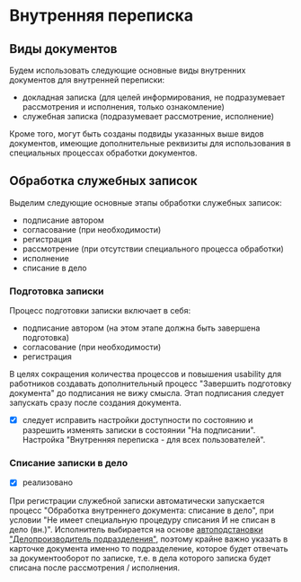 # Внутренняя переписка

## Виды документов

Будем использовать следующие основные виды внутренних документов для внутренней переписки:

- докладная записка (для целей информирования,
 не подразумевает рассмотрения и исполнения, только ознакомление)
- служебная записка (подразумевает рассмотрение, исполнение)

Кроме того, могут быть созданы подвиды указанных выше видов документов,
имеющие дополнительные реквизиты для использования в специальных процессах
обработки документов.

## Обработка служебных записок

Выделим следующие основные этапы обработки служебных записок:

- подписание автором
- согласование (при необходимости)
- регистрация
- рассмотрение (при отсутствии специального процесса обработки)
- исполнение
- списание в дело

### Подготовка записки

Процесс подготовки записки включает в себя:

- подписание автором (на этом этапе должна быть завершена подготовка)
- согласование (при необходимости)
- регистрация

В целях сокращения количества процессов и повышения usability для работников
создавать дополнительный процесс "Завершить подготовку документа" до подписания
не вижу смысла. Этап подписания следует запускать сразу после создания документа.

- [x] следует исправить настройки доступности по состоянию и разрешить
 изменять записки в состоянии "На подписании".
 Настройка "Внутренняя переписка - для всех пользователей".

### Списание записки в дело

- [x] реализовано

При регистрации служебной записки автоматически запускается процесс
"Обработка внутреннего документа: списание в дело", при условии
"Не имеет специальную процедуру списания И не списан в дело (вн.)".
Исполнитель выбирается на основе
[автоподстановки "Делопроизводитель подразделения"](../../../Автоподстановки/Делопроизводитель%20подразделения/),
поэтому крайне важно указать в карточке документа именно то подразделение,
которое будет отвечать за документооборот по записке, т.е. в дела которого
записка будет списана после рассмотрения / исполнения.
